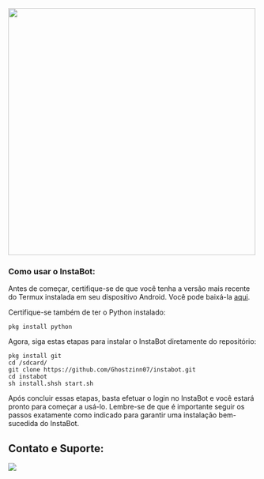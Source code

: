 <img align="center" src="https://cdn.discordapp.com/attachments/1133245779352498217/1157148039438422076/instabot.png?ex=65178d97&is=65163c17&hm=38b8a3f000d41d39c7a06d30b041b3029ca16333572cb3eff62123d2be6b292c&" width="500px">

### Como usar o InstaBot:

Antes de começar, certifique-se de que você tenha a versão mais recente do Termux instalada em seu dispositivo Android. Você pode baixá-la [aqui](https://github.com/termux/termux-app).

Certifique-se também de ter o Python instalado:

```shell
pkg install python
```
Agora, siga estas etapas para instalar o InstaBot diretamente do repositório:
```shell
pkg install git
cd /sdcard/
git clone https://github.com/Ghostzinn07/instabot.git
cd instabot
sh install.shsh start.sh

```

Após concluir essas etapas, basta efetuar o login no InstaBot e você estará pronto para começar a usá-lo.
Lembre-se de que é importante seguir os passos exatamente como indicado para garantir uma instalação bem-sucedida do InstaBot.


## Contato e Suporte:

<a href="https://www.instagram.com/Ghostzinn07/"><img src="https://img.shields.io/badge/-Instagram-E4405F?style=flat-square&logo=instagram&logoColor=white&link=https://www.instagram.com/Ghostzinn07/"></a>